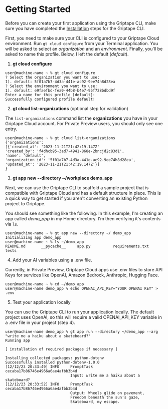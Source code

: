 # Getting Started 

Before you can create your first application using the Griptape CLI, make sure you have completed the [Installation](../cli/index.md) steps for the Griptape CLI. 

First, you need to make sure your CLI is configured to your Griptape Cloud environment. Run `gt cloud configure` from your Terminal application. You will be asked to select an _organization_ and an _environment_. Finally, you'll be asked to name this profile. Below, I left the default (_default_).

1. __gt cloud configure__

```shell
user@machine-name ~ % gt cloud configure
? Select the organization you want to use: 
1). default: 5f01a7b7-4d3a-441e-ac92-9ee74h8d28ea
? Select the environment you want to use: 
1). default: e9faefbd-fea0-44b8-b4e7-95f728bdbd9f
Enter a name for this profile [default]:
Successfully configured profile default!
```

2. __gt cloud list-organizations__ (optional step for validation)

The `list-organizations` command list the __organizations__ you have in your Griptape Cloud account. For Private Preview users, you should only see one entry. 
```shell
user@machine-name ~ % gt cloud list-organizations
{'organizations': 
[{'created_at': '2023-11-21T21:42:19.147Z'
'created_by': 'f4dhcb95-3ad7-4941-868e-2bncjd2c83d1', 
'name': 'default', 
'organization_id': '5f01a7b7-4d3a-441e-ac92-9ee74h8d28ea', 
'updated_at': '2023-11-21T21:42:19.147Z'}]
}
```

3. __gt app new --directory ~/workplace demo_app__

Next, we can use the Griptape CLI to scaffold a sample project that is compatible with Griptape Cloud and has a default structure in place. This is a quick way to get started if you aren't converting an existing Python project to Griptape.

You should see something like the following. In this example, I'm creating an app called _demo_app_ in my Home directory. I'm then verifying it's contents via `ls`. 

```shell
user@machine-name ~ % gt app new --directory ~/ demo_app
Initializing app demo_app
user@machine-name ~ % ls ~/demo_app
README.md		__pycache__		app.py			requirements.txt	tests
```

4. Add your AI variables using a .env file. 

Currently, in Private Preview, Griptape Cloud apps use .env files to store API Keys for services like OpenAI, Amazon Bedrock, Anthropic, Hugging Face.

```shell
user@machine-name ~ % cd ~/demo_app
user@machine-name demo_app % echo OPENAI_API_KEY="YOUR OPENAI KEY" > .env
``` 

5. Test your application locally

You can use the Griptape CLI to run your application locally. The default project uses OpenAI, so this will require a valid OPENAI_API_KEY variable in a .env file in your project (step 4). 

```
user@machine-name demo_app % gt app run --directory ~/demo_app --arg "write me a haiku about a skateboard?"
Running app

[ installation of required packages if necessary ]

Installing collected packages: python-dotenv
Successfully installed python-dotenv-1.0.0
[12/12/23 20:33:49] INFO     PromptTask cecaba17b86746e4966a6ae4afbb3b4d
                             Input: write me a haiku about a skateboard?
[12/12/23 20:33:52] INFO     PromptTask cecaba17b86746e4966a6ae4afbb3b4d
                             Output: Wheels glide on pavement,
                             Freedom beneath the sun's gaze,
                             Skateboard, my escape.
```
